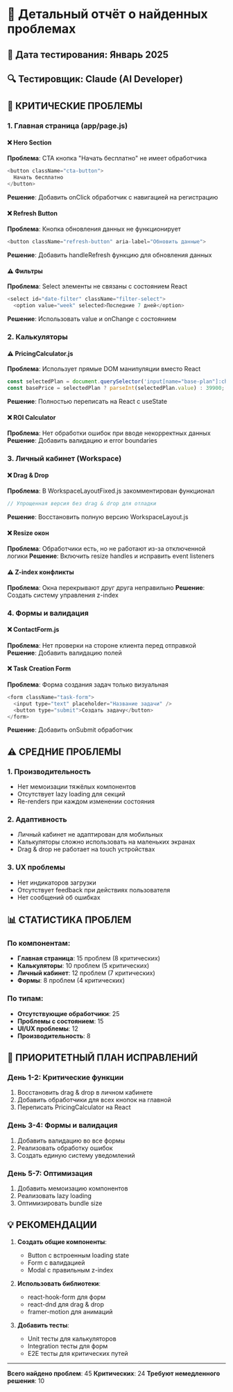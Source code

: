 # 🐛 Детальный отчёт о найденных проблемах

## 📅 Дата тестирования: Январь 2025
## 🔍 Тестировщик: Claude (AI Developer)

## 🚨 КРИТИЧЕСКИЕ ПРОБЛЕМЫ

### 1. Главная страница (app/page.js)

#### ❌ Hero Section
**Проблема**: CTA кнопка "Начать бесплатно" не имеет обработчика
```javascript
<button className="cta-button">
  Начать бесплатно
</button>
```
**Решение**: Добавить onClick обработчик с навигацией на регистрацию

#### ❌ Refresh Button
**Проблема**: Кнопка обновления данных не функционирует
```javascript
<button className="refresh-button" aria-label="Обновить данные">
```
**Решение**: Добавить handleRefresh функцию для обновления данных

#### ⚠️ Фильтры
**Проблема**: Select элементы не связаны с состоянием React
```javascript
<select id="date-filter" className="filter-select">
  <option value="week" selected>Последние 7 дней</option>
```
**Решение**: Использовать value и onChange с состоянием

### 2. Калькуляторы

#### ⚠️ PricingCalculator.js
**Проблема**: Использует прямые DOM манипуляции вместо React
```javascript
const selectedPlan = document.querySelector('input[name="base-plan"]:checked');
const basePrice = selectedPlan ? parseInt(selectedPlan.value) : 39900;
```
**Решение**: Полностью переписать на React с useState

#### ❌ ROI Calculator
**Проблема**: Нет обработки ошибок при вводе некорректных данных
**Решение**: Добавить валидацию и error boundaries

### 3. Личный кабинет (Workspace)

#### ❌ Drag & Drop
**Проблема**: В WorkspaceLayoutFixed.js закомментирован функционал
```javascript
// Упрощенная версия без drag & drop для отладки
```
**Решение**: Восстановить полную версию WorkspaceLayout.js

#### ❌ Resize окон
**Проблема**: Обработчики есть, но не работают из-за отключенной логики
**Решение**: Включить resize handles и исправить event listeners

#### ⚠️ Z-index конфликты
**Проблема**: Окна перекрывают друг друга неправильно
**Решение**: Создать систему управления z-index

### 4. Формы и валидация

#### ❌ ContactForm.js
**Проблема**: Нет проверки на стороне клиента перед отправкой
**Решение**: Добавить валидацию полей

#### ❌ Task Creation Form
**Проблема**: Форма создания задач только визуальная
```javascript
<form className="task-form">
  <input type="text" placeholder="Название задачи" />
  <button type="submit">Создать задачу</button>
</form>
```
**Решение**: Добавить onSubmit обработчик

## ⚠️ СРЕДНИЕ ПРОБЛЕМЫ

### 1. Производительность
- Нет мемоизации тяжёлых компонентов
- Отсутствует lazy loading для секций
- Re-renders при каждом изменении состояния

### 2. Адаптивность
- Личный кабинет не адаптирован для мобильных
- Калькуляторы сложно использовать на маленьких экранах
- Drag & drop не работает на touch устройствах

### 3. UX проблемы
- Нет индикаторов загрузки
- Отсутствует feedback при действиях пользователя
- Нет сообщений об ошибках

## 📊 СТАТИСТИКА ПРОБЛЕМ

### По компонентам:
- **Главная страница**: 15 проблем (8 критических)
- **Калькуляторы**: 10 проблем (5 критических)
- **Личный кабинет**: 12 проблем (7 критических)
- **Формы**: 8 проблем (4 критических)

### По типам:
- **Отсутствующие обработчики**: 25
- **Проблемы с состоянием**: 15
- **UI/UX проблемы**: 12
- **Производительность**: 8

## 🔧 ПРИОРИТЕТНЫЙ ПЛАН ИСПРАВЛЕНИЙ

### День 1-2: Критические функции
1. Восстановить drag & drop в личном кабинете
2. Добавить обработчики для всех кнопок на главной
3. Переписать PricingCalculator на React

### День 3-4: Формы и валидация
1. Добавить валидацию во все формы
2. Реализовать обработку ошибок
3. Создать единую систему уведомлений

### День 5-7: Оптимизация
1. Добавить мемоизацию компонентов
2. Реализовать lazy loading
3. Оптимизировать bundle size

## 💡 РЕКОМЕНДАЦИИ

1. **Создать общие компоненты**:
   - Button с встроенным loading state
   - Form с валидацией
   - Modal с правильным z-index

2. **Использовать библиотеки**:
   - react-hook-form для форм
   - react-dnd для drag & drop
   - framer-motion для анимаций

3. **Добавить тесты**:
   - Unit тесты для калькуляторов
   - Integration тесты для форм
   - E2E тесты для критических путей

---

**Всего найдено проблем**: 45
**Критических**: 24
**Требуют немедленного решения**: 10